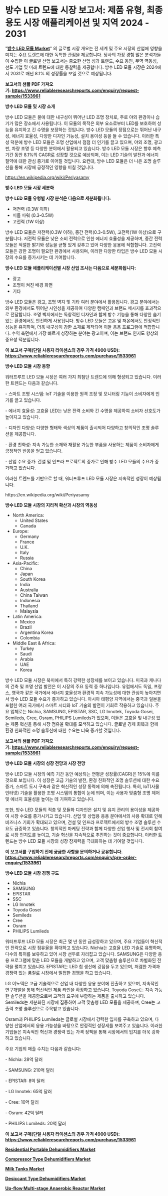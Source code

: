 <p><h1>방수 LED 모듈 시장 보고서: 제품 유형, 최종 용도 시장 애플리케이션 및 지역 2024 - 2031</h1></p><p>"<strong><a href="https://www.reliableresearchreports.com/waterproof-led-module-r1533961?utm_campaign=106&utm_medium=7&utm_source=Github&utm_content=ia&utm_term=13102024&utm_id=waterproof-led-module">방수 LED 모듈 Market</a></strong>" 의 글로벌 시장 개요는 전 세계 및 주요 시장의 산업에 영향을 미치는 주요 트렌드에 대한 독특한 관점을 제공합니다. 당사의 가장 경험 많은 분석가들이 수집한 이 글로벌 산업 보고서는 중요한 산업 성과 트렌드, 수요 동인, 무역 역동성, 선도 기업 및 미래 트렌드에 대한 통찰력을 제공합니다. 방수 LED 모듈 시장은 2024에서 2031로 매년 8.1% 의 성장률을 보일 것으로 예상됩니다.</p>
<p><strong>보고서의 샘플 PDF 가져오기:&nbsp;<a href="https://www.reliableresearchreports.com/enquiry/request-sample/1533961?utm_campaign=106&utm_medium=7&utm_source=Github&utm_content=ia&utm_term=13102024&utm_id=waterproof-led-module">https://www.reliableresearchreports.com/enquiry/request-sample/1533961</a></strong></p>
<p><strong>방수 LED 모듈 및 시장 소개</strong></p>
<p><p>방수 LED 모듈은 물에 대한 내구성이 뛰어난 LED 조명 장치로, 주로 야외 환경이나 습기가 많은 장소에서 사용됩니다. 이 모듈의 목적은 외부 요소로부터 LED를 보호하여 성능을 유지하고 긴 수명을 보장하는 것입니다. 방수 LED 모듈의 장점으로는 뛰어난 내구성, 에너지 효율성, 다양한 디자인 가능성, 설치 용이성 등을 들 수 있습니다. 이러한 특성 덕분에 방수 LED 모듈은 조명 산업에서 점점 더 인기를 끌고 있으며, 야외 조명, 광고판, 차량 조명 등 다양한 분야에서 활용되고 있습니다. 방수 LED 모듈 시장은 향후 예측 기간 동안 8.1%의 CAGR로 성장할 것으로 예상되며, 이는 LED 기술의 발전과 에너지 절약에 대한 관심 증가로 이어질 것입니다. 요컨대, 방수 LED 모듈은 더 나은 조명 솔루션을 통해 시장에 긍정적인 영향을 미칠 것입니다.</p></p>
<p><a href="https://en.wikipedia.org/wiki/Periyasamy?utm_campaign=106&utm_medium=7&utm_source=Github&utm_content=ia&utm_term=13102024&utm_id=waterproof-led-module">https://en.wikipedia.org/wiki/Periyasamy</a></p>
<p><strong>방수 LED 모듈 시장 세분화</strong></p>
<p><strong>방수 LED 모듈 유형별 시장 분석은 다음으로 세분화됩니다:</strong></p>
<p><ul><li>저전력 (0.3W 이하)</li><li>미들 파워 (0.3-0.5W)</li><li>고전력 (1W 이상)</li></ul></p>
<p><p>방수 LED 모듈은 저전력(0.3W 이하), 중간 전력(0.3-0.5W), 고전력(1W 이상)으로 구분됩니다. 저전력 모듈은 낮은 소비 전력으로 인한 에너지 효율성을 제공하며, 중간 전력 모듈은 적절한 밝기와 성능을 균형 있게 갖추고 있어 다양한 응용에 적합합니다. 고전력 모듈은 강한 조명이 필요한 환경에서 사용되며, 이러한 다양한 타입은 방수 LED 모듈 시장의 수요를 증가시키는 데 기여합니다.</p></p>
<p><strong>방수 LED 모듈 애플리케이션별 시장 산업 조사는 다음으로 세분화됩니다:</strong></p>
<p><ul><li>광고</li><li>조명이 켜진 배경 화면</li><li>기타</li></ul></p>
<p><p>방수 LED 모듈은 광고, 조명 벽지 및 기타 여러 분야에서 활용됩니다. 광고 분야에서는 외부 환경에서도 뛰어난 시인성을 제공하여 다양한 캠페인과 브랜드 메시지를 효과적으로 전달합니다. 조명 벽지에서는 독창적인 디자인과 함께 방수 기능을 통해 다양한 습기 있는 환경에서도 안전하게 사용됩니다. 방수 LED 모듈은 고온 및 저온에서도 안정적인 성능을 유지하며, 더욱 내구성이 강한 소재로 제작되어 이들 응용 프로그램에 적합합니다. 수익 측면에서 가장 빠르게 성장하는 분야는 광고이며, 이는 브랜드 인지도 향상의 중요성 덕분입니다.</p></p>
<p><strong>이 보고서 구매(단일 사용자 라이센스의 경우 가격 4900 USD): <a href="https://www.reliableresearchreports.com/purchase/1533961?utm_campaign=106&utm_medium=7&utm_source=Github&utm_content=ia&utm_term=13102024&utm_id=waterproof-led-module">https://www.reliableresearchreports.com/purchase/1533961</a></strong></p>
<p><strong>방수 LED 모듈 시장 동향</strong></p>
<p><p>워터프루프 LED 모듈 시장은 여러 가지 최첨단 트렌드에 의해 형성되고 있습니다. 이러한 트렌드는 다음과 같습니다.</p><p>- 스마트 조명 시스템: IoT 기술을 이용한 원격 조정 및 모니터링 기능이 소비자에게 인기를 끌고 있습니다.</p><p>- 에너지 효율성: 고효율 LED는 낮은 전력 소비와 긴 수명을 제공하여 소비자 선호도가 높아지고 있습니다.</p><p>- 디자인 다양성: 다양한 형태와 색상의 제품이 출시되어 다양하고 창의적인 조명 솔루션을 제공합니다.</p><p>- 환경 친화성: 지속 가능한 소재와 재활용 가능한 부품을 사용하는 제품이 소비자에게 긍정적인 반응을 얻고 있습니다.</p><p>- 산업 수요 증가: 건설 및 인프라 프로젝트의 증가로 인해 방수 LED 모듈의 수요가 증가하고 있습니다.</p><p>이러한 트렌드를 기반으로 할 때, 워터프루프 LED 모듈 시장은 지속적인 성장이 예상됩니다.</p></p>
<p>https://en.wikipedia.org/wiki/Periyasamy</p>
<p><strong>방수 LED 모듈 시장의 지리적 확산과 시장의 역동성</strong></p>
<p><ul>
    <li>
        North America:
        <ul>
            <li>United States</li>
            <li>Canada</li>
        </ul>
    </li>
    <li>
        Europe:
        <ul>
            <li>Germany</li>
            <li>France</li>
            <li>U.K.</li>
            <li>Italy</li>
            <li>Russia</li>
        </ul>
    </li>
    <li>
        Asia-Pacific:
        <ul>
            <li>China</li>
            <li>Japan</li>
            <li>South Korea</li>
            <li>India</li>
            <li>Australia</li>
            <li>China Taiwan</li>
            <li>Indonesia</li>
            <li>Thailand</li>
            <li>Malaysia</li>
        </ul>
    </li>
    <li>
        Latin America:
        <ul>
            <li>Mexico</li>
            <li>Brazil</li>
            <li>Argentina Korea</li>
            <li>Colombia</li>
        </ul>
    </li>
    <li>
        Middle East & Africa:
        <ul>
            <li>Turkey</li>
            <li>Saudi</li>
            <li>Arabia</li>
            <li>UAE</li>
            <li>Korea</li>
        </ul>
    </li>
    </ul></p>
<p><p>방수 LED 모듈 시장은 북미에서 특히 강력한 성장세를 보이고 있습니다. 미국과 캐나다의 건축 및 조명 산업 발전은 이 시장의 주요 동력 중 하나입니다. 유럽에서도 독일, 프랑스, 영국과 같은 국가에서 에너지 효율성과 환경적 지속 가능성에 대한 관심이 높아지면서 방수 LED 모듈 수요가 증가하고 있습니다. 아시아 태평양 지역에서는 중국과 일본을 포함한 여러 국가에서 스마트 시티와 IoT 기술의 발전이 기회로 작용하고 있습니다. 주요 업체로는 Nichia, SAMSUNG, EPISTAR, SSC, LG Innotek, Toyoda Gosei, Semileds, Cree, Osram, PHILIPS Lumileds가 있으며, 이들은 고효율 및 내구성 있는 제품 혁신을 통해 시장 점유율 확대를 모색하고 있습니다. 글로벌 경제 회복과 함께 환경 친화적인 조명 솔루션에 대한 수요는 더욱 증가할 것입니다.</p></p>
<p><strong>보고서의 샘플 PDF 가져오기:&nbsp;<a href="https://www.reliableresearchreports.com/enquiry/request-sample/1533961?utm_campaign=106&utm_medium=7&utm_source=Github&utm_content=ia&utm_term=13102024&utm_id=waterproof-led-module">https://www.reliableresearchreports.com/enquiry/request-sample/1533961</a></strong></p>
<p><strong>방수 LED 모듈 시장의 성장 전망과 시장 전망</strong></p>
<p><p>방수 LED 모듈 시장의 예측 기간 동안 예상되는 연평균 성장률(CAGR)은 15%에 이를 것으로 보입니다. 이 성장은 고급 기술의 발전, 환경 친화적인 조명 솔루션에 대한 수요 증가, 스마트 도시 구축과 같은 혁신적인 성장 동력에 의해 촉진됩니다. 특히, IoT(사물인터넷) 기술을 활용한 조명 시스템의 통합이 눈에 띄며, 이는 사용자 맞춤형 조명 제어 및 에너지 효율성을 높이는 데 기여하고 있습니다.</p><p>또한, 방수 LED 모듈의 적층 및 모듈화 디자인은 설치 및 유지 관리의 용이성을 제공하여 시장 수요를 증가시키고 있습니다. 산업 및 상업용 응용 분야에서의 사용 확대로 인해 비즈니스 기회가 확대되고 있으며, 건설 및 인프라 프로젝트에서의 방수 조명 솔루션 수요도 급증하고 있습니다. 창의적인 마케팅 전략과 함께 다양한 산업 행사 및 전시회 참여로 시장 인지도를 높이고, 기술 혁신을 지속적으로 추진하는 것이 중요합니다. 이러한 트렌드는 방수 LED 모듈 시장의 성장 잠재력을 극대화하는 데 기여할 것입니다.</p></p>
<p><strong>이 보고서를 구입하기 전에 궁금한 사항을 문의하거나 공유합니다. <a href="https://www.reliableresearchreports.com/enquiry/pre-order-enquiry/1533961?utm_campaign=106&utm_medium=7&utm_source=Github&utm_content=ia&utm_term=13102024&utm_id=waterproof-led-module">https://www.reliableresearchreports.com/enquiry/pre-order-enquiry/1533961</a></strong></p>
<p><strong>방수 LED 모듈 시장 경쟁 구도</strong></p>
<p><ul><li>Nichia</li><li>SAMSUNG</li><li>EPISTAR</li><li>SSC</li><li>LG Innotek</li><li>Toyoda Gosei</li><li>Semileds</li><li>Cree</li><li>Osram</li><li>PHILIPS Lumileds</li></ul></p>
<p><p>워터프루프 LED 모듈 시장은 최근 몇 년 동안 급성장하고 있으며, 주요 기업들이 혁신적인 전략으로 시장 점유율을 확대하고 있습니다. Nichia는 고효율 LED 기술로 유명하며, 다수의 특허를 보유하고 있어 시장 선두로 자리잡고 있습니다. SAMSUNG은 다양한 응용 프로그램에 맞춘 LED 모듈을 개발하고 있으며, 고객 맞춤형 솔루션으로 차별화된 전략을 펼치고 있습니다. EPISTAR는 LED 칩 생산에 강점을 두고 있으며, 저렴한 가격과 경쟁력 있는 품질로 시장에서 밀접한 경쟁을 하고 있습니다.</p><p>LG 이노텍은 고급 기술력으로 산업 내 다양한 응용 분야에 진출하고 있으며, 지속적인 연구개발을 통해 혁신적인 제품 라인을 확장하고 있습니다. Toyoda Gosei는 지속 가능한 솔루션을 제공함으로써 고객의 요구에 부합하는 제품을 출시하고 있습니다. Semileds는 세분화된 시장에 집중하여 고객 맞춤형 LED 모듈을 제공하며, Cree는 고출력 조명 솔루션으로 주목받고 있습니다.</p><p>Osram과 PHILIPS Lumileds는 글로벌 시장에서 강력한 입지를 구축하고 있으며, 다양한 산업에서의 응용 가능성을 바탕으로 안정적인 성장세를 보여주고 있습니다. 이러한 기업들은 지속적인 혁신과 경쟁력 있는 가격 정책을 통해 시장에서의 입지를 더욱 강화하고 있습니다.</p><p>주요 기업의 매출 수치는 다음과 같습니다:</p><p>- Nichia: 28억 달러</p><p>- SAMSUNG: 210억 달러</p><p>- EPISTAR: 8억 달러</p><p>- LG Innotek: 65억 달러</p><p>- Cree: 10억 달러</p><p>- Osram: 42억 달러</p><p>- PHILIPS Lumileds: 20억 달러</p></p>
<p><strong>이 보고서 구매(단일 사용자 라이센스의 경우 가격 4900 USD): <a href="https://www.reliableresearchreports.com/purchase/1533961?utm_campaign=106&utm_medium=7&utm_source=Github&utm_content=ia&utm_term=13102024&utm_id=waterproof-led-module">https://www.reliableresearchreports.com/purchase/1533961</a></strong></p>
<p><strong><p><a href="https://www.linkedin.com/pulse/key-drivers-residential-portable-dehumidifiers-market-trends-hbgec?utm_campaign=106&utm_medium=7&utm_source=Github&utm_content=ia&utm_term=13102024&utm_id=waterproof-led-module">Residential Portable Dehumidifiers Market</a></p><p><a href="https://www.linkedin.com/pulse/compressor-type-dehumidifiers-market-size-segmentation-cs12e?utm_campaign=106&utm_medium=7&utm_source=Github&utm_content=ia&utm_term=13102024&utm_id=waterproof-led-module">Compressor Type Dehumidifiers Market</a></p><p><a href="https://github.com/GraceTurner587/Market-Research-Report-List-1/blob/main/milk-tanks-market.md?utm_campaign=106&utm_medium=7&utm_source=Github&utm_content=ia&utm_term=13102024&utm_id=waterproof-led-module">Milk Tanks Market</a></p><p><a href="https://www.linkedin.com/pulse/strategic-roadmap-global-desiccant-type-dehumidifiers-market-qbdye?utm_campaign=106&utm_medium=7&utm_source=Github&utm_content=ia&utm_term=13102024&utm_id=waterproof-led-module">Desiccant Type Dehumidifiers Market</a></p><p><a href="https://github.com/ParvinKhatun77/Market-Research-Report-List-1/blob/main/up-flow-multi-stage-anaerobic-reactor-market.md?utm_campaign=106&utm_medium=7&utm_source=Github&utm_content=ia&utm_term=13102024&utm_id=waterproof-led-module">Up-flow Multi-stage Anaerobic Reactor Market</a></p></strong></p>
<p></p>
